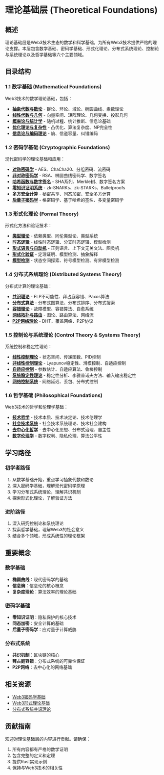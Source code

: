 ﻿# 理论基础层 (Theoretical Foundations)

## 概述

理论基础层是Web3技术生态的数学和科学基础，为所有Web3技术提供严格的理论支撑。本层包含数学基础、密码学基础、形式化理论、分布式系统理论、控制论与系统理论以及哲学基础等六个主要领域。

## 目录结构

### 1.1 数学基础 (Mathematical Foundations)

Web3技术的数学理论基础，包括：

- [**抽象代数与数论**](01_Mathematical_Foundations/01_Abstract_Algebra_Number_Theory/) - 群论、环论、域论、椭圆曲线、素数理论
- [**线性代数与几何**](01_Mathematical_Foundations/02_Linear_Algebra_Geometry/) - 向量空间、矩阵理论、几何变换、投影几何
- [**概率论与统计学**](01_Mathematical_Foundations/03_Probability_Statistics/) - 随机过程、统计推断、信息论基础
- [**优化理论与复杂性**](01_Mathematical_Foundations/04_Optimization_Complexity/) - 凸优化、算法复杂度、NP完全性
- [**信息论与编码理论**](01_Mathematical_Foundations/05_Information_Theory_Coding/) - 熵、信道容量、纠错编码

### 1.2 密码学基础 (Cryptographic Foundations)

现代密码学的理论基础和应用：

- [**对称密码学**](02_Cryptographic_Foundations/01_Symmetric_Cryptography/) - AES、ChaCha20、分组密码、流密码
- [**非对称密码学**](02_Cryptographic_Foundations/02_Asymmetric_Cryptography/) - RSA、椭圆曲线密码学、数字签名
- [**哈希函数与数字签名**](02_Cryptographic_Foundations/03_Hash_Functions_Digital_Signatures/) - SHA系列、Merkle树、数字签名方案
- [**零知识证明系统**](02_Cryptographic_Foundations/04_Zero_Knowledge_Proofs/) - zk-SNARKs、zk-STARKs、Bulletproofs
- [**多方安全计算**](02_Cryptographic_Foundations/05_Multi_Party_Secure_Computation/) - 秘密共享、同态加密、安全多方计算
- [**后量子密码学**](02_Cryptographic_Foundations/06_Post_Quantum_Cryptography/) - 格密码学、基于哈希的签名、多变量密码学

### 1.3 形式化理论 (Formal Theory)

形式化方法和验证技术：

- [**类型理论**](03_Formal_Theory/01_Type_Theory/) - 依赖类型、同伦类型论、类型系统
- [**时态逻辑**](03_Formal_Theory/02_Temporal_Logic/) - 线性时态逻辑、分支时态逻辑、模型检测
- [**形式语言与自动机**](03_Formal_Theory/03_Formal_Languages_Automata/) - 正则语言、上下文无关文法、图灵机
- [**形式化验证**](03_Formal_Theory/04_Formal_Verification/) - 定理证明、模型检测、抽象解释
- [**模型检测**](03_Formal_Theory/05_Model_Checking/) - 状态空间探索、符号模型检测、有界模型检测

### 1.4 分布式系统理论 (Distributed Systems Theory)

分布式计算的理论基础：

- [**共识理论**](04_Distributed_Systems_Theory/01_Consensus_Theory/) - FLP不可能性、拜占庭容错、Paxos算法
- [**分布式算法**](04_Distributed_Systems_Theory/02_Distributed_Algorithms/) - 分布式图算法、分布式排序、分布式搜索
- [**容错理论**](04_Distributed_Systems_Theory/03_Fault_Tolerance_Theory/) - 故障模型、容错算法、自愈系统
- [**网络拓扑与路由**](04_Distributed_Systems_Theory/04_Network_Topology_Routing/) - 图论、路由算法、网络流
- [**P2P网络理论**](04_Distributed_Systems_Theory/05_P2P_Network_Theory/) - DHT、覆盖网络、P2P协议

### 1.5 控制论与系统理论 (Control Theory & Systems Theory)

系统控制和稳定性理论：

- [**线性控制理论**](05_Control_Systems_Theory/01_Linear_Control_Theory/) - 状态空间、传递函数、PID控制
- [**非线性控制理论**](05_Control_Systems_Theory/02_Nonlinear_Control_Theory/) - Lyapunov稳定性、滑模控制、自适应控制
- [**自适应控制**](05_Control_Systems_Theory/03_Adaptive_Control/) - 参数估计、自适应算法、鲁棒控制
- [**系统稳定性理论**](05_Control_Systems_Theory/04_System_Stability_Theory/) - 稳定性分析、李雅普诺夫方法、输入输出稳定性
- [**网络控制系统**](05_Control_Systems_Theory/05_Networked_Control_Systems/) - 网络延迟、丢包、分布式控制

### 1.6 哲学基础 (Philosophical Foundations)

Web3技术的哲学和伦理学基础：

- [**技术哲学**](06_Philosophical_Foundations/01_Philosophy_of_Technology/) - 技术本质、技术决定论、技术伦理学
- [**社会技术系统**](06_Philosophical_Foundations/02_Socio_Technical_Systems/) - 社会技术系统理论、技术社会建构
- [**去中心化哲学**](06_Philosophical_Foundations/03_Decentralization_Philosophy/) - 去中心化思想、分布式治理、自主性
- [**数字伦理学**](06_Philosophical_Foundations/04_Digital_Ethics/) - 数字权利、隐私伦理、算法公平性

## 学习路径

### 初学者路径

1. 从数学基础开始，重点学习抽象代数和数论
2. 深入密码学基础，理解现代密码学原理
3. 学习分布式系统理论，理解共识机制
4. 探索形式化理论，了解验证方法

### 进阶路径

1. 深入研究控制论和系统理论
2. 探索哲学基础，理解Web3的社会意义
3. 结合多个领域，形成系统性的理论框架

## 重要概念

### 数学基础

- **椭圆曲线**：现代密码学的基础
- **信息熵**：信息论的核心概念
- **复杂度理论**：算法效率的理论基础

### 密码学基础

- **零知识证明**：隐私保护的核心技术
- **同态加密**：安全计算的基础
- **后量子密码学**：应对量子计算威胁

### 分布式系统

- **共识机制**：区块链的核心
- **拜占庭容错**：分布式系统的可靠性保证
- **P2P网络**：去中心化的网络基础

## 相关资源

- [Web3密码学基础](02_Cryptographic_Foundations/Web3_Cryptography_Foundations.md)
- [Web3形式理论基础](03_Formal_Theory/Web3_Formal_Theory_Foundations.md)
- [分布式系统共识理论](04_Distributed_Systems_Theory/01_Consensus_Theory/Distributed_Systems_Consensus_Theory.md)

## 贡献指南

欢迎对理论基础层的内容进行贡献。请确保：

1. 所有内容都有严格的数学证明
2. 包含完整的定义和定理
3. 提供Rust实现示例
4. 保持与Web3技术的相关性
